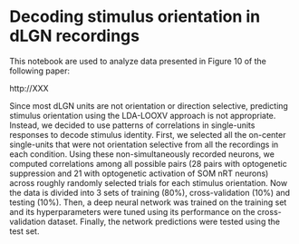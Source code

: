 # Decoding stimulus orientation in dLGN recordings
This notebook are used to analyze data presented in Figure 10 of the following paper: 

http://XXX

Since most dLGN units are not orientation or direction selective, predicting stimulus orientation using the LDA-LOOXV approach is not appropriate. Instead, we decided to use patterns of correlations in single-units responses to decode stimulus identity. First, we selected all the on-center single-units that were not orientation selective from all the recordings in each condition. Using these non-simultaneously recorded neurons, we computed correlations among all possible pairs (28 pairs with optogenetic suppression and 21 with optogenetic activation of SOM nRT neurons) across roughly randomly selected trials for each stimulus orientation. Now the data is divided into 3 sets of training (80%), cross-validation (10%) and testing (10%). Then, a deep neural network was trained on the training set and its hyperparameters were tuned using its performance on the cross-validation dataset. Finally, the network predictions were tested using the test set.
